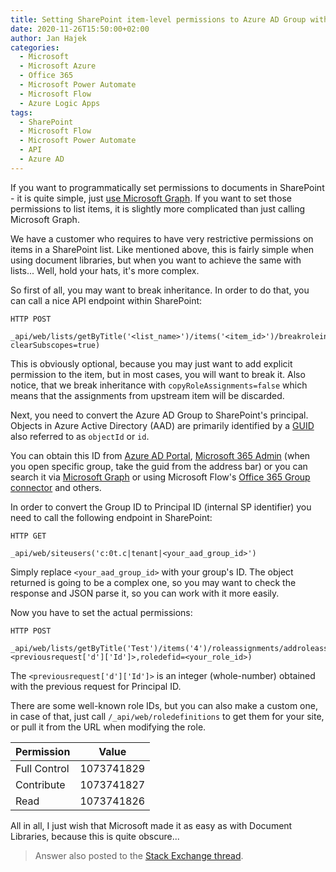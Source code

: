 ```yaml
---
title: Setting SharePoint item-level permissions to Azure AD Group with API
date: 2020-11-26T15:50:00+02:00
author: Jan Hajek
categories:
  - Microsoft
  - Microsoft Azure
  - Office 365
  - Microsoft Power Automate
  - Microsoft Flow
  - Azure Logic Apps
tags:
  - SharePoint
  - Microsoft Flow
  - Microsoft Power Automate
  - API
  - Azure AD
---
```


If you want to programmatically set permissions to documents in SharePoint - it is quite simple, just [use Microsoft Graph](https://docs.microsoft.com/en-us/graph/api/driveitem-createlink?WT.mc_id=AZ-MVP-5003178). If you want to set those permissions to list items, it is slightly more complicated than just calling Microsoft Graph.

We have a customer who requires to have very restrictive permissions on items in a SharePoint list. Like mentioned above, this is fairly simple when using document libraries, but when you want to achieve the same with lists... Well, hold your hats, it's more complex.

So first of all, you may want to break inheritance. In order to do that, you can call a nice API endpoint within SharePoint:

```
HTTP POST

_api/web/lists/getByTitle('<list_name>')/items('<item_id>')/breakroleinheritance(copyRoleAssignments=false, clearSubscopes=true)
```

This is obviously optional, because you may just want to add explicit permission to the item, but in most cases, you will want to break it. Also notice, that we break inheritance with `copyRoleAssignments=false` which means that the assignments from upstream item will be discarded.

Next, you need to convert the Azure AD Group to SharePoint's principal. Objects in Azure Active Directory (AAD) are primarily identified by a [GUID](https://en.wikipedia.org/wiki/Universally_unique_identifier) also referred to as `objectId` or `id`.

You can obtain this ID from [Azure AD Portal](https://aad.portal.azure.com), [Microsoft 365 Admin](https://admin.microsoft.com) (when you open specific group, take the guid from the address bar) or you can search it via [Microsoft Graph](https://graph.microsoft.com) or using Microsoft Flow's [Office 365 Group connector](https://docs.microsoft.com/en-us/connectors/office365groups/#actions) and others.

In order to convert the Group ID to Principal ID (internal SP identifier) you need to call the following endpoint in SharePoint:

```
HTTP GET

_api/web/siteusers('c:0t.c|tenant|<your_aad_group_id>')
```

Simply replace `<your_aad_group_id>` with your group's ID. The object returned is going to be a complex one, so you may want to check the response and JSON parse it, so you can work with it more easily.

Now you have to set the actual permissions:

```
HTTP POST

_api/web/lists/getByTitle('Test')/items('4')/roleassignments/addroleassignment(principalid=<previousrequest['d']['Id']>,roledefid=<your_role_id>)
```

The `<previousrequest['d']['Id']>` is an integer (whole-number) obtained with the previous request for Principal ID.

There are some well-known role IDs, but you can also make a custom one, in case of that, just call `/_api/web/roledefinitions` to get them for your site, or pull it from the URL when modifying the role.

| Permission | Value |
| -- | -- |
| Full Control | 1073741829|
| Contribute | 1073741827 |
| Read | 1073741826 |

All in all, I just wish that Microsoft made it as easy as with Document Libraries, because this is quite obscure...

> Answer also posted to the [Stack Exchange thread](https://sharepoint.stackexchange.com/questions/286524/add-role-assignment-using-office-365-group/287302#287302).